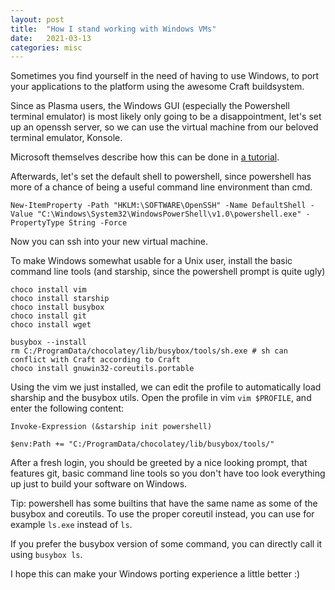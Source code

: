 ```yaml
---
layout: post
title:  "How I stand working with Windows VMs"
date:   2021-03-13
categories: misc
---
```


Sometimes you find yourself in the need of having to use Windows, to port your applications to the platform using the awesome Craft buildsystem.

Since as Plasma users, the Windows GUI (especially the Powershell terminal emulator) is most likely only going to be a disappointment,
let's set up an openssh server, so we can use the virtual machine from our beloved terminal emulator, Konsole.

Microsoft themselves describe how this can be done in [a tutorial](https://docs.microsoft.com/en-us/windows-server/administration/openssh/openssh_install_firstuse).

Afterwards, let's set the default shell to powershell, since powershell has more of a chance of being a useful command line environment than cmd.
```
New-ItemProperty -Path "HKLM:\SOFTWARE\OpenSSH" -Name DefaultShell -Value "C:\Windows\System32\WindowsPowerShell\v1.0\powershell.exe" -PropertyType String -Force
```
Now you can ssh into your new virtual machine.

To make Windows somewhat usable for a Unix user, install the basic command line tools (and starship, since the powershell prompt is quite ugly)
```
choco install vim
choco install starship
choco install busybox
choco install git
choco install wget

busybox --install
rm C:/ProgramData/chocolatey/lib/busybox/tools/sh.exe # sh can conflict with Craft according to Craft
choco install gnuwin32-coreutils.portable
```

Using the vim we just installed, we can edit the profile to automatically load sharship and the busybox utils.
Open the profile in vim `vim $PROFILE`, and enter the following content:
```
Invoke-Expression (&starship init powershell)

$env:Path += "C:/ProgramData/chocolatey/lib/busybox/tools/"
```

After a fresh login, you should be greeted by a nice looking prompt, that features git,
basic command line tools so you don't have too look everything up just to build your software on Windows.

Tip: powershell has some builtins that have the same name as some of the busybox and coreutils.
To use the proper coreutil instead, you can use for example `ls.exe` instead of `ls`.

If you prefer the busybox version of some command, you can directly call it using `busybox ls`.

I hope this can make your Windows porting experience a little better :)
